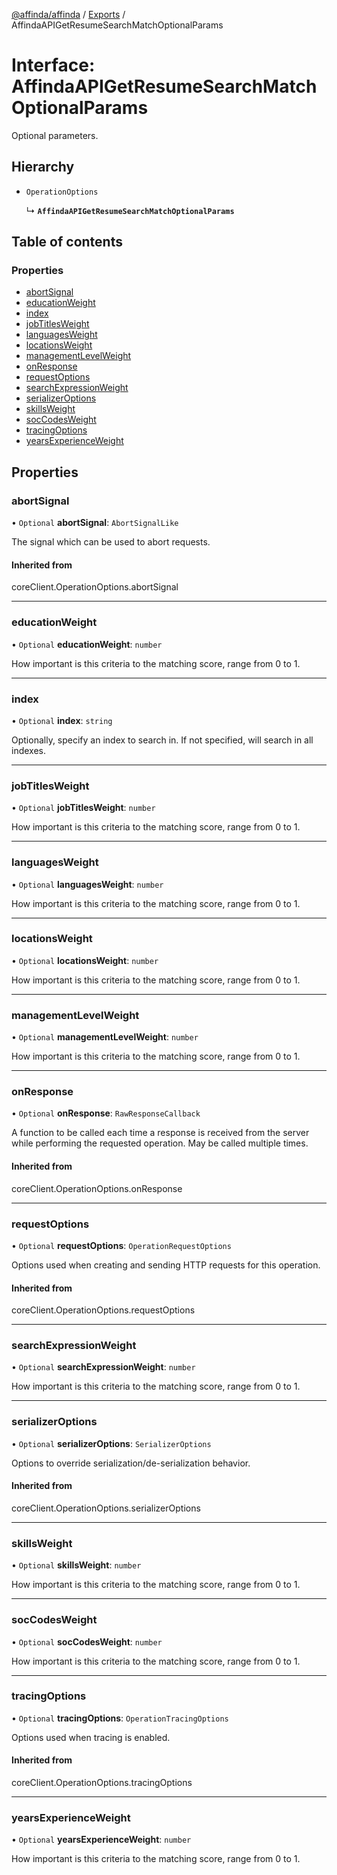 [@affinda/affinda](../README.md) / [Exports](../modules.md) / AffindaAPIGetResumeSearchMatchOptionalParams

# Interface: AffindaAPIGetResumeSearchMatchOptionalParams

Optional parameters.

## Hierarchy

- `OperationOptions`

  ↳ **`AffindaAPIGetResumeSearchMatchOptionalParams`**

## Table of contents

### Properties

- [abortSignal](AffindaAPIGetResumeSearchMatchOptionalParams.md#abortsignal)
- [educationWeight](AffindaAPIGetResumeSearchMatchOptionalParams.md#educationweight)
- [index](AffindaAPIGetResumeSearchMatchOptionalParams.md#index)
- [jobTitlesWeight](AffindaAPIGetResumeSearchMatchOptionalParams.md#jobtitlesweight)
- [languagesWeight](AffindaAPIGetResumeSearchMatchOptionalParams.md#languagesweight)
- [locationsWeight](AffindaAPIGetResumeSearchMatchOptionalParams.md#locationsweight)
- [managementLevelWeight](AffindaAPIGetResumeSearchMatchOptionalParams.md#managementlevelweight)
- [onResponse](AffindaAPIGetResumeSearchMatchOptionalParams.md#onresponse)
- [requestOptions](AffindaAPIGetResumeSearchMatchOptionalParams.md#requestoptions)
- [searchExpressionWeight](AffindaAPIGetResumeSearchMatchOptionalParams.md#searchexpressionweight)
- [serializerOptions](AffindaAPIGetResumeSearchMatchOptionalParams.md#serializeroptions)
- [skillsWeight](AffindaAPIGetResumeSearchMatchOptionalParams.md#skillsweight)
- [socCodesWeight](AffindaAPIGetResumeSearchMatchOptionalParams.md#soccodesweight)
- [tracingOptions](AffindaAPIGetResumeSearchMatchOptionalParams.md#tracingoptions)
- [yearsExperienceWeight](AffindaAPIGetResumeSearchMatchOptionalParams.md#yearsexperienceweight)

## Properties

### abortSignal

• `Optional` **abortSignal**: `AbortSignalLike`

The signal which can be used to abort requests.

#### Inherited from

coreClient.OperationOptions.abortSignal

___

### educationWeight

• `Optional` **educationWeight**: `number`

How important is this criteria to the matching score, range from 0 to 1.

___

### index

• `Optional` **index**: `string`

Optionally, specify an index to search in. If not specified, will search in all indexes.

___

### jobTitlesWeight

• `Optional` **jobTitlesWeight**: `number`

How important is this criteria to the matching score, range from 0 to 1.

___

### languagesWeight

• `Optional` **languagesWeight**: `number`

How important is this criteria to the matching score, range from 0 to 1.

___

### locationsWeight

• `Optional` **locationsWeight**: `number`

How important is this criteria to the matching score, range from 0 to 1.

___

### managementLevelWeight

• `Optional` **managementLevelWeight**: `number`

How important is this criteria to the matching score, range from 0 to 1.

___

### onResponse

• `Optional` **onResponse**: `RawResponseCallback`

A function to be called each time a response is received from the server
while performing the requested operation.
May be called multiple times.

#### Inherited from

coreClient.OperationOptions.onResponse

___

### requestOptions

• `Optional` **requestOptions**: `OperationRequestOptions`

Options used when creating and sending HTTP requests for this operation.

#### Inherited from

coreClient.OperationOptions.requestOptions

___

### searchExpressionWeight

• `Optional` **searchExpressionWeight**: `number`

How important is this criteria to the matching score, range from 0 to 1.

___

### serializerOptions

• `Optional` **serializerOptions**: `SerializerOptions`

Options to override serialization/de-serialization behavior.

#### Inherited from

coreClient.OperationOptions.serializerOptions

___

### skillsWeight

• `Optional` **skillsWeight**: `number`

How important is this criteria to the matching score, range from 0 to 1.

___

### socCodesWeight

• `Optional` **socCodesWeight**: `number`

How important is this criteria to the matching score, range from 0 to 1.

___

### tracingOptions

• `Optional` **tracingOptions**: `OperationTracingOptions`

Options used when tracing is enabled.

#### Inherited from

coreClient.OperationOptions.tracingOptions

___

### yearsExperienceWeight

• `Optional` **yearsExperienceWeight**: `number`

How important is this criteria to the matching score, range from 0 to 1.
